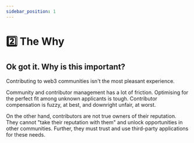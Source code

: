 ```yaml
---
sidebar_position: 1
---
```

# 2️⃣ The Why

## Ok got it. Why is this important?

Contributing to web3 communities isn't the most pleasant experience.

Community and contributor management has a lot of friction. Optimising for the perfect fit among unknown applicants is tough. Contributor compensation is fuzzy, at best, and downright unfair, at worst.

On the other hand, contributors are not true owners of their reputation. They cannot "take their reputation with them" and unlock opportunities in other communities. Further, they must trust and use third-party applications for these needs.
